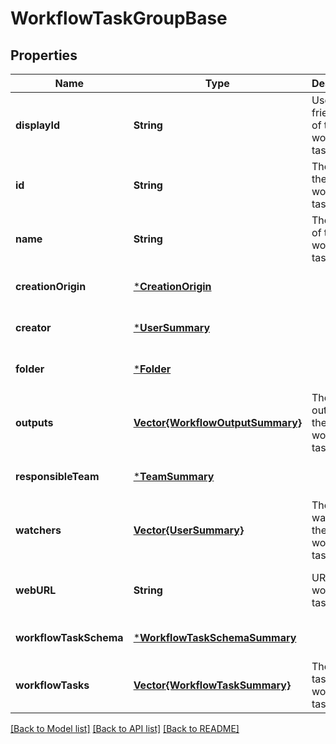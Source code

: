 # WorkflowTaskGroupBase


## Properties
Name | Type | Description | Notes
------------ | ------------- | ------------- | -------------
**displayId** | **String** | User-friendly ID of the workflow task group | [optional] [default to nothing]
**id** | **String** | The ID of the workflow task group | [optional] [readonly] [default to nothing]
**name** | **String** | The name of the workflow task group | [optional] [default to nothing]
**creationOrigin** | [***CreationOrigin**](CreationOrigin.md) |  | [optional] [default to nothing]
**creator** | [***UserSummary**](UserSummary.md) |  | [optional] [default to nothing]
**folder** | [***Folder**](Folder.md) |  | [optional] [default to nothing]
**outputs** | [**Vector{WorkflowOutputSummary}**](WorkflowOutputSummary.md) | The outputs of the workflow task group | [optional] [default to nothing]
**responsibleTeam** | [***TeamSummary**](TeamSummary.md) |  | [optional] [default to nothing]
**watchers** | [**Vector{UserSummary}**](UserSummary.md) | The users watching the workflow task group | [optional] [default to nothing]
**webURL** | **String** | URL of the workflow task group | [optional] [readonly] [default to nothing]
**workflowTaskSchema** | [***WorkflowTaskSchemaSummary**](WorkflowTaskSchemaSummary.md) |  | [optional] [default to nothing]
**workflowTasks** | [**Vector{WorkflowTaskSummary}**](WorkflowTaskSummary.md) | The input tasks to the workflow task group | [optional] [default to nothing]


[[Back to Model list]](../README.md#models) [[Back to API list]](../README.md#api-endpoints) [[Back to README]](../README.md)



